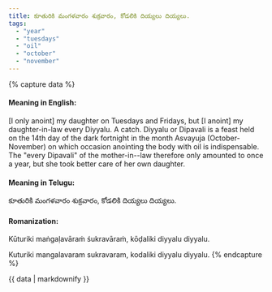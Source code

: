 ```yaml
---
title: కూతురికి మంగళవారం శుక్రవారం, కోడలికి దియ్యలు దియ్యలు.
tags:
  - "year"
  - "tuesdays"
  - "oil"
  - "october"
  - "november"
---
```


{% capture data %}
#### Meaning in English:
[I only anoint] my daughter on Tuesdays and Fridays, but [I anoint] my daughter-in-law every Diyyalu.
A catch. Diyyalu or Dipavali is a feast held on the 14th day of the dark fortnight in the month Asvayuja (October-November) on which occasion anointing the body with oil is indispensable. The "every Dipavali" of the mother-in--law therefore only amounted to once a year, but she took better care of her own daughter.

#### Meaning in Telugu:
కూతురికి మంగళవారం శుక్రవారం, కోడలికి దియ్యలు దియ్యలు.

#### Romanization:
Kūturiki maṅgaḷavāraṁ śukravāraṁ, kōḍaliki diyyalu diyyalu.

Kuturiki mangalavaram sukravaram, kodaliki diyyalu diyyalu.
{% endcapture %}

{{ data | markdownify }}

